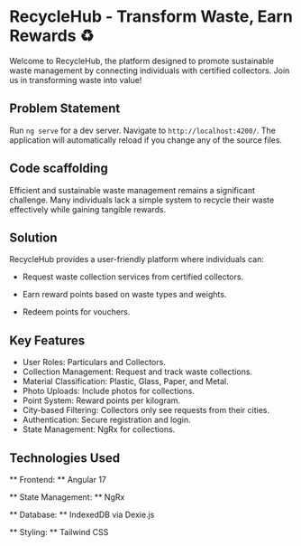 # RecycleHub - Transform Waste, Earn Rewards ♻️

Welcome to RecycleHub, the platform designed to promote sustainable waste management by connecting individuals with certified collectors. Join us in transforming waste into value!

## Problem Statement

Run `ng serve` for a dev server. Navigate to `http://localhost:4200/`. The application will automatically reload if you change any of the source files.

## Code scaffolding

Efficient and sustainable waste management remains a significant challenge. Many individuals lack a simple system to recycle their waste effectively while gaining tangible rewards.

## Solution

RecycleHub provides a user-friendly platform where individuals can:

- Request waste collection services from certified collectors.

- Earn reward points based on waste types and weights.

- Redeem points for vouchers.

## Key Features

- User Roles: Particulars and Collectors.
- Collection Management: Request and track waste collections.
- Material Classification: Plastic, Glass, Paper, and Metal.
- Photo Uploads: Include photos for collections.
- Point System: Reward points per kilogram.
- City-based Filtering: Collectors only see requests from their cities.
- Authentication: Secure registration and login.
- State Management: NgRx for collections.

## Technologies Used

** Frontend: ** Angular 17

** State Management: ** NgRx

** Database: ** IndexedDB via Dexie.js

** Styling: ** Tailwind CSS
